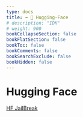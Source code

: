 ```yaml
---
type: docs
title: ➡️ 🤗 Hugging-Face
# description: "IDK"
# weight: 900
bookCollapseSection: false
bookFlatSection: false
bookToc: false
bookComments: false
bookSearchExclude: false
bookHidden: false
---
```


# Hugging Face

[HF JailBreak](/xcom/ai/chat/huggingface-jailbreak/)
